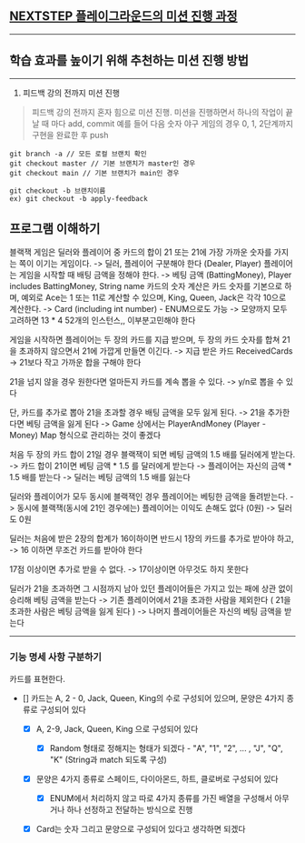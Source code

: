 ## [NEXTSTEP 플레이그라운드의 미션 진행 과정](https://github.com/next-step/nextstep-docs/blob/master/playground/README.md)

---
## 학습 효과를 높이기 위해 추천하는 미션 진행 방법

---
1. 피드백 강의 전까지 미션 진행 
> 피드백 강의 전까지 혼자 힘으로 미션 진행. 미션을 진행하면서 하나의 작업이 끝날 때 마다 add, commit
> 예를 들어 다음 숫자 야구 게임의 경우 0, 1, 2단계까지 구현을 완료한 후 push


```
git branch -a // 모든 로컬 브랜치 확인
git checkout master // 기본 브랜치가 master인 경우
git checkout main // 기본 브랜치가 main인 경우

git checkout -b 브랜치이름
ex) git checkout -b apply-feedback
```
## 프로그램 이해하기 

블랙잭 게임은 딜러와 플레이어 중 카드의 합이 21 또는 21에 가장 가까운 숫자를 가지는 쪽이 이기는 게임이다.
-> 딜러, 플레이어 구분해야 한다 (Dealer, Player)
플레이어는 게임을 시작할 때 배팅 금액을 정해야 한다.
-> 베팅 금액 (BattingMoney), Player includes BattingMoney, String name 
카드의 숫자 계산은 카드 숫자를 기본으로 하며, 예외로 Ace는 1 또는 11로 계산할 수 있으며, King, Queen, Jack은 각각 10으로 계산한다.
-> Card (including int number) - ENUM으로도 가능
-> 모양까지 모두 고려하면 13 * 4 52개의 인스턴스,, 이부분고민해야 한다

게임을 시작하면 플레이어는 두 장의 카드를 지급 받으며, 두 장의 카드 숫자를 합쳐 21을 초과하지 않으면서 21에 가깝게 만들면 이긴다.
-> 지급 받은 카드 ReceivedCards
-> 21보다 작고 가까운 합을 구해야 한다 

21을 넘지 않을 경우 원한다면 얼마든지 카드를 계속 뽑을 수 있다.
-> y/n로 뽑을 수 있다 

단, 카드를 추가로 뽑아 21을 초과할 경우 배팅 금액을 모두 잃게 된다.
-> 21을 추가한다면 베팅 금액을 잃게 된다 
-> Game 상에서는 PlayerAndMoney (Player - Money) Map 형식으로 관리하는 것이 좋겠다 

처음 두 장의 카드 합이 21일 경우 블랙잭이 되면 베팅 금액의 1.5 배를 딜러에게 받는다.
-> 카드 합이 21이면 베팅 금액 * 1.5 를 달러에게 받는다
-> 플레이어는 자신의 금액 * 1.5 배를 받는다
-> 딜러는 베팅 금액의 1.5 배를 잃는다 

딜러와 플레이어가 모두 동시에 블랙잭인 경우 플레이어는 베팅한 금액을 돌려받는다.
-> 동시에 블랙잭(동시에 21인 경우에는) 플레이어는 이익도 손해도 없다 (0원)
-> 딜러도 0원 

딜러는 처음에 받은 2장의 합계가 16이하이면 반드시 1장의 카드를 추가로 받아야 하고,
-> 16 이하면 무조건 카드를 받아야 한다 

17점 이상이면 추가로 받을 수 없다.
-> 17이상이면 아무것도 하지 못한다 

딜러가 21을 초과하면 그 시점까지 남아 있던 플레이어들은 가지고 있는 패에 상관 없이 승리해 베팅 금액을 받는다
-> 기존 플레이어에서 21을 초과한 사람을 제외한다 ( 21을 초과한 사람은 베팅 금액을 잃게 된다 ) 
-> 나머지 플레이어들은 자신의 베팅 금액을 받는다 

---

### 기능 명세 사항 구분하기 
카드를 표현한다. 
- [] 카드는 A, 2 - 0, Jack, Queen, King의 수로 구성되어 있으며, 문양은 4가지 종류로 구성되어 있다
  - [x] A, 2-9, Jack, Queen, King 으로 구성되어 있다
    - [x] Random 형태로 정해지는 형태가 되겠다 - "A", "1", "2", ... , "J", "Q", "K" (String과 match 되도록 구성)
  - [x] 문양은 4가지 종류로 스페이드, 다이아몬드, 하트, 클로버로 구성되어 있다
    - [x] ENUM에서 처리하지 않고 따로 4가지 종류를 가진 배열을 구성해서 아무거나 하나 선정하고 전달하는 방식으로 진행 
  - [x] Card는 숫자 그리고 문양으로 구성되어 있다고 생각하면 되겠다

